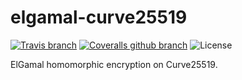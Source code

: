 # elgamal-curve25519

[![Travis branch](https://img.shields.io/travis/chritchens/elgamal-curve25519/master.svg)](https://travis-ci.org/chritchens/elgamal-curve25519)
[![Coveralls github branch](https://img.shields.io/coveralls/github/chritchens/elgamal-curve25519/master.svg)](https://coveralls.io/github/chritchens/elgamal-curve25519?branch=master)
![License](https://img.shields.io/badge/License-MIT%2FApache--2.0-blue.svg)

ElGamal homomorphic encryption on Curve25519.

